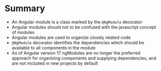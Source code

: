 # Summary

- An Angular module is a class marked by the `@NgModule` decorator
- Angular modules should not to be confused with the javascript concept of modules
- Angular modules are used to organize closely related code
- `@NgModule` decorator identifies the dependencies which should be available to all components in the module
- As of Angular version 17 ngModules are no longer the preferred approach for organizing components and supplying dependencies, and are not included in new projects by default